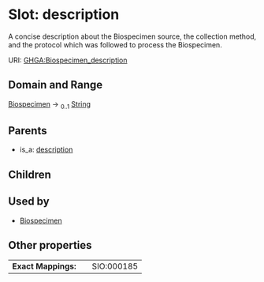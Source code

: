 
# Slot: description


A concise description about the Biospecimen source, the collection method, and the protocol which was followed to process the Biospecimen.

URI: [GHGA:Biospecimen_description](https://w3id.org/GHGA/Biospecimen_description)


## Domain and Range

[Biospecimen](Biospecimen.md) &#8594;  <sub>0..1</sub> [String](types/String.md)

## Parents

 *  is_a: [description](description.md)

## Children


## Used by

 * [Biospecimen](Biospecimen.md)

## Other properties

|  |  |  |
| --- | --- | --- |
| **Exact Mappings:** | | SIO:000185 |

